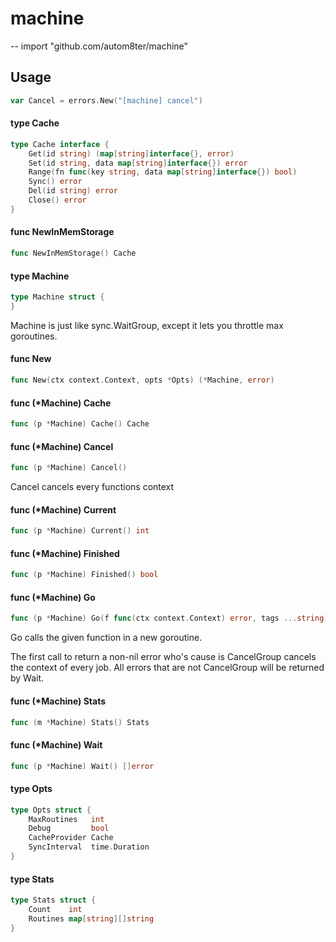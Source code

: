 # machine
--
    import "github.com/autom8ter/machine"


## Usage

```go
var Cancel = errors.New("[machine] cancel")
```

#### type Cache

```go
type Cache interface {
	Get(id string) (map[string]interface{}, error)
	Set(id string, data map[string]interface{}) error
	Range(fn func(key string, data map[string]interface{}) bool)
	Sync() error
	Del(id string) error
	Close() error
}
```


#### func  NewInMemStorage

```go
func NewInMemStorage() Cache
```

#### type Machine

```go
type Machine struct {
}
```

Machine is just like sync.WaitGroup, except it lets you throttle max goroutines.

#### func  New

```go
func New(ctx context.Context, opts *Opts) (*Machine, error)
```

#### func (*Machine) Cache

```go
func (p *Machine) Cache() Cache
```

#### func (*Machine) Cancel

```go
func (p *Machine) Cancel()
```
Cancel cancels every functions context

#### func (*Machine) Current

```go
func (p *Machine) Current() int
```

#### func (*Machine) Finished

```go
func (p *Machine) Finished() bool
```

#### func (*Machine) Go

```go
func (p *Machine) Go(f func(ctx context.Context) error, tags ...string)
```
Go calls the given function in a new goroutine.

The first call to return a non-nil error who's cause is CancelGroup cancels the
context of every job. All errors that are not CancelGroup will be returned by
Wait.

#### func (*Machine) Stats

```go
func (m *Machine) Stats() Stats
```

#### func (*Machine) Wait

```go
func (p *Machine) Wait() []error
```

#### type Opts

```go
type Opts struct {
	MaxRoutines   int
	Debug         bool
	CacheProvider Cache
	SyncInterval  time.Duration
}
```


#### type Stats

```go
type Stats struct {
	Count    int
	Routines map[string][]string
}
```
